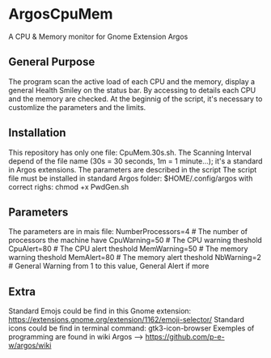 # ArgosCpuMem

A CPU & Memory monitor for Gnome Extension Argos

## General Purpose
The program scan the active load of each CPU and the memory, display a general Health Smiley on the status bar. By accessing to details each CPU and the memory are checked.
At the beginnig of the script, it's necessary to customlize the parameters and the limits.

## Installation
This repository has only one file: CpuMem.30s.sh.
The Scanning Interval depend of the file name (30s = 30 seconds, 1m = 1 minute...); it's a standard in Argos extensions.
The parameters are described in the script
The script file must be installed in standard Argos folder:
     $HOME/.config/argos
     with correct righs: chmod +x PwdGen.sh

## Parameters
The parameters are in mais file:
NumberProcessors=4		# The number of processors the machine have
CpuWarning=50			# The CPU warning theshold
CpuAlert=80				# The CPU alert theshold
MemWarning=50			# The memory warning theshold
MemAlert=80				# The memory alert theshold
NbWarning=2				# General Warning from 1 to this value, General Alert if more

## Extra
Standard Emojs could be find in this Gnome extension: https://extensions.gnome.org/extension/1162/emoji-selector/
Standard icons could be find in terminal command: gtk3-icon-browser
Exemples of programming are found in wiki Argos --> https://github.com/p-e-w/argos/wiki
